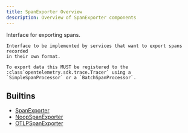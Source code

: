 ```yaml
---
title: SpanExporter Overview
description: Overview of SpanExporter components
---
```

Interface for exporting spans.

    Interface to be implemented by services that want to export spans recorded
    in their own format.

    To export data this MUST be registered to the :class`opentelemetry.sdk.trace.Tracer` using a
    `SimpleSpanProcessor` or a `BatchSpanProcessor`.

## Builtins
* [SpanExporter](/docs/components/spanexporter/spanexporter/)
* [NoopSpanExporter](/docs/components/spanexporter/noopspanexporter/)
* [OTLPSpanExporter](/docs/components/spanexporter/otlpspanexporter/)